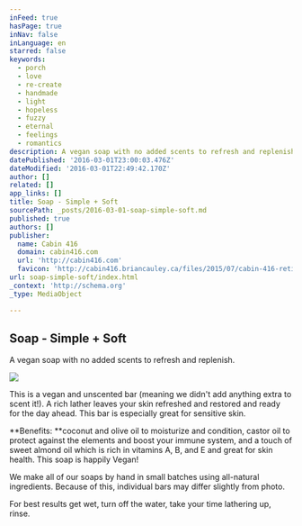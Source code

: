 ```yaml
---
inFeed: true
hasPage: true
inNav: false
inLanguage: en
starred: false
keywords:
  - porch
  - love
  - re-create
  - handmade
  - light
  - hopeless
  - fuzzy
  - eternal
  - feelings
  - romantics
description: A vegan soap with no added scents to refresh and replenish.
datePublished: '2016-03-01T23:00:03.476Z'
dateModified: '2016-03-01T22:49:42.170Z'
author: []
related: []
app_links: []
title: Soap - Simple + Soft
sourcePath: _posts/2016-03-01-soap-simple-soft.md
published: true
authors: []
publisher:
  name: Cabin 416
  domain: cabin416.com
  url: 'http://cabin416.com'
  favicon: 'http://cabin416.briancauley.ca/files/2015/07/cabin-416-retina.png'
url: soap-simple-soft/index.html
_context: 'http://schema.org'
_type: MediaObject

---
```

<article style=""><h1>Soap - Simple + Soft</h1><p>A vegan soap with no added scents to refresh and replenish.</p><img src="https://s3-us-west-2.amazonaws.com/the-grid-img/p/e9e25661febe11b0f71605482940ab7aabee6eee.jpg" /></article>

This is a vegan and unscented bar (meaning we didn't add anything extra to scent it!). A rich lather leaves your skin refreshed and restored and ready for the day ahead. This bar is especially great for sensitive skin.

**Benefits: **coconut and olive oil to moisturize and condition, castor oil to protect against the elements and boost your immune system, and a touch of sweet almond oil which is rich in vitamins A, B, and E and great for skin health. This soap is happily Vegan!

We make all of our soaps by hand in small batches using all-natural ingredients. Because of this, individual bars may differ slightly from photo.

For best results get wet, turn off the water, take your time lathering up, rinse.